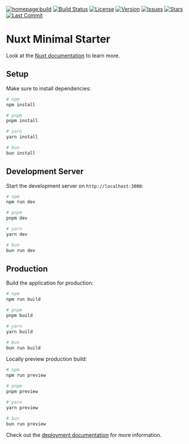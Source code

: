 [![homepage:build](https://github.com/VenkyGaddam/nuxt_homepage/actions/workflows/homepage.yml/badge.svg)](https://github.com/VenkyGaddam/nuxt_homepage/actions/workflows/homepage.yml)
[![Build Status](https://img.shields.io/github/workflow/status/VenkyGaddam/nuxt_homepage/CI?label=build)](https://github.com/VenkyGaddam/nuxt_homepage/actions)
[![License](https://img.shields.io/badge/license-MIT-blue.svg)](https://opensource.org/licenses/MIT)
[![Version](https://img.shields.io/github/package-json/v/VenkyGaddam/nuxt_homepage)](https://npmjs.com/package/nuxt_homepage)
[![Issues](https://img.shields.io/github/issues/VenkyGaddam/nuxt_homepage)](https://github.com/VenkyGaddam/nuxt_homepage/issues)
[![Stars](https://img.shields.io/github/stars/VenkyGaddam/nuxt_homepage?style=social)](https://github.com/VenkyGaddam/nuxt_homepage)
[![Last Commit](https://img.shields.io/github/last-commit/VenkyGaddam/nuxt_homepage)](https://github.com/VenkyGaddam/nuxt_homepage/commits)

# Nuxt Minimal Starter

Look at the [Nuxt documentation](https://nuxt.com/docs/getting-started/introduction) to learn more.

## Setup

Make sure to install dependencies:

```bash
# npm
npm install

# pnpm
pnpm install

# yarn
yarn install

# bun
bun install
```

## Development Server

Start the development server on `http://localhost:3000`:

```bash
# npm
npm run dev

# pnpm
pnpm dev

# yarn
yarn dev

# bun
bun run dev
```

## Production

Build the application for production:

```bash
# npm
npm run build

# pnpm
pnpm build

# yarn
yarn build

# bun
bun run build
```

Locally preview production build:

```bash
# npm
npm run preview

# pnpm
pnpm preview

# yarn
yarn preview

# bun
bun run preview
```

Check out the [deployment documentation](https://nuxt.com/docs/getting-started/deployment) for more information.
